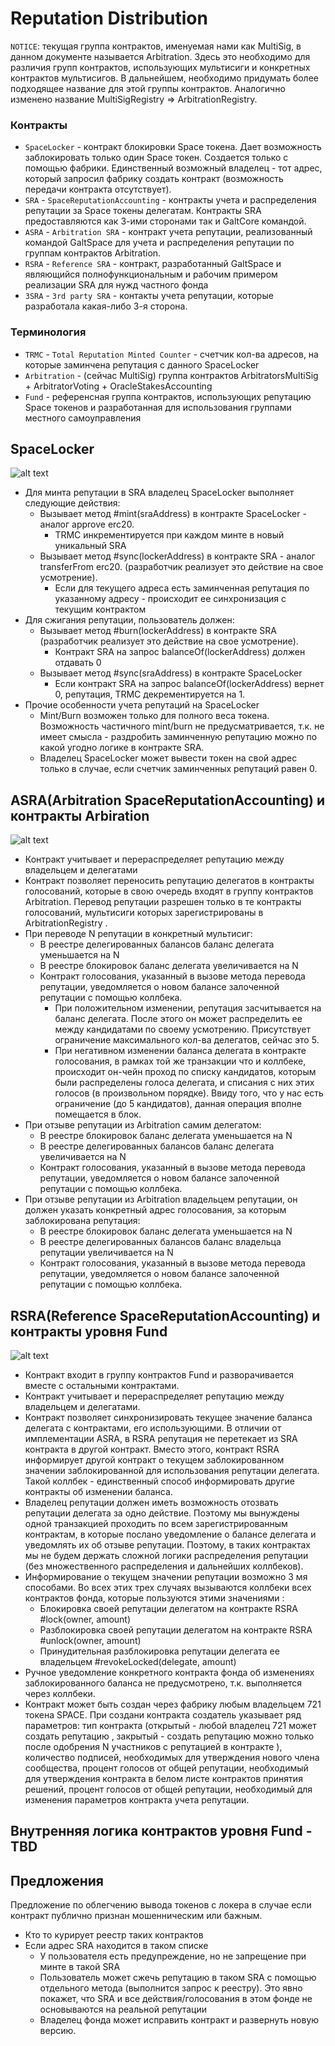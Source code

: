 # Reputation Distribution

`NOTICE`: текущая группа контрактов, именуемая нами как MultiSig, в данном документе называется Arbitration. Здесь это необходимо для различия групп контрактов, использующих мультисиги и конкретных контрактов мультисигов. В дальнейшем, необходимо придумать более подходящее название для этой группы контрактов. Аналогично изменено название MultiSigRegistry => ArbitrationRegistry.

### Контракты

* `SpaceLocker` - контракт блокировки Space токена. Дает возможность заблокировать только один Space токен. Создается только с помощью фабрики. Единственный возможный владелец - тот адрес, который запросил фабрику создать контракт (возможность передачи контракта отсутствует).
* `SRA` - `SpaceReputationAccounting` - контракты учета и распределения репутации за Space токены делегатам. Контракты SRA предоставляются как 3-ими сторонами так и GaltCore командой.
* `ASRA` - `Arbitration SRA` - контракт учета репутации, реализованный командой GaltSpace для учета и распределения репутации по группам контрактов Arbitration.
* `RSRA` - `Reference SRA` - контракт, разработанный GaltSpace и являющийся полнофункциональным и рабочим примером реализации SRA для нужд частного фонда
* `3SRA` - `3rd party SRA` - контакты учета репутации, которые разработала какая-либо 3-я сторона.

### Терминология

* `TRMC` - `Total Reputation Minted Counter` - счетчик кол-ва адресов, на которые заминчена репутация с данного SpaceLocker
* `Arbitration` - (сейчас MultiSig) группа контрактов ArbitratorsMultiSig + ArbitratorVoting + OracleStakesAccounting
* `Fund` - референсная группа контрактов, использующих репутацию Space токенов и разработанная для использования группами местного самоуправления


## SpaceLocker

![alt text](https://docs.google.com/drawings/d/e/2PACX-1vTLbXG1TU-JbJrPeBOJoElf-cd-RDeJbSeiVmyPdJ_H1zJYp4r8FnKZbhGKxEOr7Tl0EjIYgAztrhDy/pub?w=1610&h=1458)

* Для минта репутации в SRA владелец SpaceLocker выполняет следующие действия:
    * Вызывает метод #mint(sraAddress) в контракте SpaceLocker - аналог approve erc20.
        * TRMC инкрементируется при каждом минте в новый уникальный SRA
    * Вызывает метод #sync(lockerAddress) в контракте SRA - аналог transferFrom erc20. (разработчик реализует это действие на свое усмотрение).
        * Если для текущего адреса есть заминченная репутация по указанному адресу - происходит ее синхронизация с текущим контрактом
* Для сжигания репутации, пользователь должен:
    * Вызывает метод #burn(lockerAddress) в контракте SRA (разработчик реализует это действие на свое усмотрение).
        * Контракт SRA на запрос balanceOf(lockerAddress) должен отдавать 0
    * Вызывает метод #sync(sraAddress) в контракте SpaceLocker
        * Если контракт SRA на запрос balanceOf(lockerAddress) вернет 0, репутация, TRMC декрементируется на 1.
* Прочие особенности учета репутаций на SpaceLocker
    * Mint/Burn возможен только для полного веса токена. Возможность частичного mint/burn не предусматривается, т.к. не имеет смысла - раздробить заминченную репутацию можно по какой угодно логике в контракте SRA.
    * Владелец SpaceLocker может вывести токен на свой адрес только в случае, если счетчик заминченных репутаций равен 0.

## ASRA(Arbitration SpaceReputationAccounting) и контракты Arbiration

![alt text](https://docs.google.com/drawings/d/e/2PACX-1vQtja1-NTq5jgExmi3uo_la_5W6W1bNq4WAmOxX7KVtn1OVMUCP4CCsWCNz-lF56l3FJRMkKhjtLyLf/pub?w=1325&h=513)

* Контракт учитывает и перераспределяет репутацию между владельцем и делегатами
* Контракт позволяет переносить репутацию делегатов в контракты голосований, которые в свою очередь входят в группу контрактов Arbitration. Перевод репутации разрешен только в те контракты голосований, мультисиги которых зарегистрированы в ArbitrationRegistry .
* При переводе N репутации в конкретный мультисиг:
    * В реестре делегированных балансов баланс делегата уменьшается на N
    * В реестре блокировок баланс делегата увеличивается на N
    * Контракт голосования, указанный в вызове метода перевода репутации, уведомляется о новом балансе залоченной репутации с помощью коллбека.
        * При положительном изменении, репутация засчитывается на баланс делегата. После этого он может распределить ее между кандидатами по своему усмотрению. Присутствует ограничение максимального кол-ва делегатов, сейчас это 5.
        * При негативном изменении баланса делегата в контракте голосования, в рамках той же транзакции что и коллбеке, происходит он-чейн проход по списку кандидатов, которым были распределены голоса делегата, и списания с них этих голосов (в произвольном порядке). Ввиду того, что у нас есть ограничение (до 5 кандидатов), данная операция вполне помещается в блок.
* При отзыве репутации из Arbitration самим делегатом:
    * В реестре блокировок баланс делегата уменьшается на N
    * В реестре делегированных балансов баланс делегата увеличивается на N
    * Контракт голосования, указанный в вызове метода перевода репутации, уведомляется о новом балансе залоченной репутации с помощью коллбека.
* При отзыве репутации из Arbitration владельцем репутации, он должен указать конкретный адрес голосования, за которым заблокирована репутация:
    * В реестре блокировок баланс делегата уменьшается на N
    * В реестре делегированных балансов баланс владельца репутации увеличивается на N
    * Контракт голосования, указанный в вызове метода перевода репутации, уведомляется о новом балансе залоченной репутации с помощью коллбека.

## RSRA(Reference SpaceReputationAccounting) и контракты уровня Fund

![alt text](https://docs.google.com/drawings/d/e/2PACX-1vSxFUa8lXEZq3qVc5QZkvnK7wwphf_COWPN1C0nuKFf_VtxXFRWfq32g5qwPEizqvgw9aLRpMCwPXir/pub?w=1325&h=513)

* Контракт входит в группу контрактов Fund и разворачивается вместе с остальными контрактами.
* Контракт учитывает и перераспределяет репутацию между владельцем и делегатами.
* Контракт позволяет синхронизировать текущее значение баланса делегата с контрактами, его использующими. В отличии от имплементации ASRA, в RSRA репутация не перетекает из SRA контракта в другой контракт. Вместо этого, контракт RSRA информирует другой контракт о текущем заблокированном значении заблокированной для использования репутации делегата. Такой коллбек - единственный способ информировать другие контракты об изменении баланса.
* Владелец репутации должен иметь возможность отозвать репутации делегата за одно действие. Поэтому мы вынуждены одной транзакцией проходить по всем зарегистрированным контрактам, в которые послано уведомление о балансе делегата и уведомлять их об отзыве репутации. Поэтому, в таких контрактах мы не будем держать сложной логики распределения репутации (без множественного распределения и дальнейших коллбеков).
* Информирование о текущем значении репутации возможно 3 мя способами. Во всех этих трех случаях вызываются коллбеки всех контрактов фонда, которые пользуются этими значениями :
    * Блокировка своей репутации делегатом на контракте RSRA #lock(owner, amount)
    * Разблокировка своей репутации делегатом на контракте RSRA #unlock(owner, amount)
    * Принудительная разблокировка репутации делегата ее владельцем #revokeLocked(delegate, amount)
* Ручное уведомление конкретного контракта фонда об изменениях заблокированного баланса не предусмотрено, т.к. выполняется через коллбеки.
* Контракт может быть создан через фабрику любым владельцем 721 токена SPACE. При создани  контракта создатель указывает ряд параметров: тип контракта (открытый - любой владелец 721 может создать репутацию , закрытый - создать репутацию можно только после одобрения N участников с репутацией в контракте ), количество подписей, необходимых для утверждения нового члена сообщества, процент голосов от общей репутации, необходимый для утверждения контракта в белом листе контрактов принятия решений, процент голосов от общей репутации, необходимый для изменения параметров контракта учета репутации.


## Внутренняя логика контрактов уровня Fund - TBD

## Предложения

Предложение по облегчению вывода токенов с локера в случае если контракт публично признан мошенническим или бажным.
* Кто то курирует реестр таких контрактов
* Если адрес SRA находится в таком списке
    * У пользователя есть предупреждение, но не запрещение при минте в такой SRA
    * Пользователь может сжечь репутацию в таком SRA с помощью отдельного метода (выполнится запрос к реестру). Это явно покажет, что SRA и все действия/голосования в этом фонде не основываются на реальной репутации
    * Владелец фонда может исправить контракт и развернуть новую версию.
